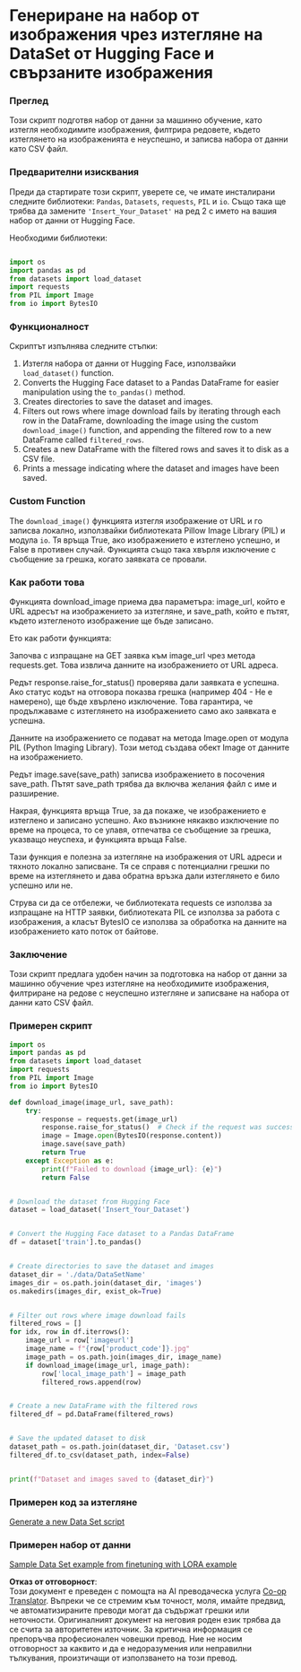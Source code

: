 <!--
CO_OP_TRANSLATOR_METADATA:
{
  "original_hash": "3cd0b727945d57998f1096763df56a84",
  "translation_date": "2025-05-09T20:27:04+00:00",
  "source_file": "md/03.FineTuning/CreatingSampleData.md",
  "language_code": "bg"
}
-->
# Генериране на набор от изображения чрез изтегляне на DataSet от Hugging Face и свързаните изображения


### Преглед

Този скрипт подготвя набор от данни за машинно обучение, като изтегля необходимите изображения, филтрира редовете, където изтеглянето на изображенията е неуспешно, и записва набора от данни като CSV файл.

### Предварителни изисквания

Преди да стартирате този скрипт, уверете се, че имате инсталирани следните библиотеки: `Pandas`, `Datasets`, `requests`, `PIL` и `io`. Също така ще трябва да замените `'Insert_Your_Dataset'` на ред 2 с името на вашия набор от данни от Hugging Face.

Необходими библиотеки:

```python

import os
import pandas as pd
from datasets import load_dataset
import requests
from PIL import Image
from io import BytesIO
```

### Функционалност

Скриптът изпълнява следните стъпки:

1. Изтегля набора от данни от Hugging Face, използвайки `load_dataset()` function.
2. Converts the Hugging Face dataset to a Pandas DataFrame for easier manipulation using the `to_pandas()` method.
3. Creates directories to save the dataset and images.
4. Filters out rows where image download fails by iterating through each row in the DataFrame, downloading the image using the custom `download_image()` function, and appending the filtered row to a new DataFrame called `filtered_rows`.
5. Creates a new DataFrame with the filtered rows and saves it to disk as a CSV file.
6. Prints a message indicating where the dataset and images have been saved.

### Custom Function

The `download_image()` функцията изтегля изображение от URL и го записва локално, използвайки библиотеката Pillow Image Library (PIL) и модула `io`. Тя връща True, ако изображението е изтеглено успешно, и False в противен случай. Функцията също така хвърля изключение с съобщение за грешка, когато заявката се провали.

### Как работи това

Функцията download_image приема два параметъра: image_url, който е URL адресът на изображението за изтегляне, и save_path, който е пътят, където изтегленото изображение ще бъде записано.

Ето как работи функцията:

Започва с изпращане на GET заявка към image_url чрез метода requests.get. Това извлича данните на изображението от URL адреса.

Редът response.raise_for_status() проверява дали заявката е успешна. Ако статус кодът на отговора показва грешка (например 404 - Не е намерено), ще бъде хвърлено изключение. Това гарантира, че продължаваме с изтеглянето на изображението само ако заявката е успешна.

Данните на изображението се подават на метода Image.open от модула PIL (Python Imaging Library). Този метод създава обект Image от данните на изображението.

Редът image.save(save_path) записва изображението в посочения save_path. Пътят save_path трябва да включва желания файл с име и разширение.

Накрая, функцията връща True, за да покаже, че изображението е изтеглено и записано успешно. Ако възникне някакво изключение по време на процеса, то се улавя, отпечатва се съобщение за грешка, указващо неуспеха, и функцията връща False.

Тази функция е полезна за изтегляне на изображения от URL адреси и тяхното локално записване. Тя се справя с потенциални грешки по време на изтеглянето и дава обратна връзка дали изтеглянето е било успешно или не.

Струва си да се отбележи, че библиотеката requests се използва за изпращане на HTTP заявки, библиотеката PIL се използва за работа с изображения, а класът BytesIO се използва за обработка на данните на изображението като поток от байтове.



### Заключение

Този скрипт предлага удобен начин за подготовка на набор от данни за машинно обучение чрез изтегляне на необходимите изображения, филтриране на редове с неуспешно изтегляне и записване на набора от данни като CSV файл.

### Примерен скрипт

```python
import os
import pandas as pd
from datasets import load_dataset
import requests
from PIL import Image
from io import BytesIO

def download_image(image_url, save_path):
    try:
        response = requests.get(image_url)
        response.raise_for_status()  # Check if the request was successful
        image = Image.open(BytesIO(response.content))
        image.save(save_path)
        return True
    except Exception as e:
        print(f"Failed to download {image_url}: {e}")
        return False


# Download the dataset from Hugging Face
dataset = load_dataset('Insert_Your_Dataset')


# Convert the Hugging Face dataset to a Pandas DataFrame
df = dataset['train'].to_pandas()


# Create directories to save the dataset and images
dataset_dir = './data/DataSetName'
images_dir = os.path.join(dataset_dir, 'images')
os.makedirs(images_dir, exist_ok=True)


# Filter out rows where image download fails
filtered_rows = []
for idx, row in df.iterrows():
    image_url = row['imageurl']
    image_name = f"{row['product_code']}.jpg"
    image_path = os.path.join(images_dir, image_name)
    if download_image(image_url, image_path):
        row['local_image_path'] = image_path
        filtered_rows.append(row)


# Create a new DataFrame with the filtered rows
filtered_df = pd.DataFrame(filtered_rows)


# Save the updated dataset to disk
dataset_path = os.path.join(dataset_dir, 'Dataset.csv')
filtered_df.to_csv(dataset_path, index=False)


print(f"Dataset and images saved to {dataset_dir}")
```

### Примерен код за изтегляне  
[Generate a new Data Set script](../../../../code/04.Finetuning/generate_dataset.py)

### Примерен набор от данни  
[Sample Data Set example from finetuning with LORA example](../../../../code/04.Finetuning/olive-ort-example/dataset/dataset-classification.json)

**Отказ от отговорност**:  
Този документ е преведен с помощта на AI преводаческа услуга [Co-op Translator](https://github.com/Azure/co-op-translator). Въпреки че се стремим към точност, моля, имайте предвид, че автоматизираните преводи могат да съдържат грешки или неточности. Оригиналният документ на неговия роден език трябва да се счита за авторитетен източник. За критична информация се препоръчва професионален човешки превод. Ние не носим отговорност за каквито и да е недоразумения или неправилни тълкувания, произтичащи от използването на този превод.